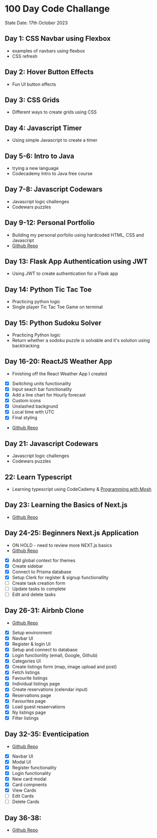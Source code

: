 # 100 Day Code Challange

State Date: 17th October 2023

## Day 1: CSS Navbar using Flexbox
- examples of navbars using flexbox
- CSS refresh

## Day 2: Hover Button Effects
- Fun UI button effects

## Day 3: CSS Grids
- Different ways to create grids using CSS

## Day 4: Javascript Timer
- Using simple Javascript to create a timer

## Day 5-6: Intro to Java
- trying a new language
- Codecademy Intro to Java free course

## Day 7-8: Javascript Codewars
- Javascript logic challenges
- Codewars puzzles

## Day 9-12: Personal Portfolio
- Building my personal porfolio using hardcoded HTML, CSS and Javascript
- [Github Repo](https://github.com/shedp?tab=repositories)

## Day 13: Flask App Authentication using JWT
- Using JWT to create authentication for a Flask app

## Day 14: Python Tic Tac Toe
- Practicing python logic
- Single player Tic Tac Toe Game on terminal

## Day 15: Python Sudoku Solver
- Practicing Python logic
- Return whether a sodoku puzzle is solvable and it's solution using backtracking

## Day 16-20: ReactJS Weather App
- Finishing off the React Weather App I created
- [x] Switching units functionality
- [x] Input seach bar functionality
- [X] Add a line chart for Hourly forecast
- [X] Custom icons
- [X] Unslashed backgrund
- [X] Local time with UTC
- [X] Final styling
- [Github Repo](https://github.com/shedp/rain_check)

## Day 21: Javascript Codewars
- Javascript logic challenges
- Codewars puzzles

## 22: Learn Typescript
- Learning typescript using CodeCademy & [Programming with Mosh](https://www.youtube.com/watch?v=d56mG7DezGs&t=803s)

## Day 23: Learning the Basics of Next.js
- [Github Repo](https://github.com/shedp/nextJS_intro)

## Day 24-25: Beginners Next.js Application
- ON HOLD - need to review more NEXT.js basics
- [Github Repo](https://github.com/shedp/NextToDo)
- [x] Add global context for themes
- [x] Create sidebar
- [x] Connect to Prisma database
- [x] Setup Clerk for register & signup functionallity
- [ ] Create task creation form
- [ ] Update tasks to complete
- [ ] Edit and delete tasks

## Day 26-31: Airbnb Clone
- [Github Repo](https://github.com/shedp/AirbnbClone)
- [x] Setup environment
- [x] Navbar UI
- [x] Register & login UI
- [x] Setup and connect to database
- [x] Login functionlity (email, Google, Github)
- [x] Categories UI
- [x] Create listings form (map, image upload and post)
- [x] Fetch listings
- [x] Favourite listings
- [X] Individual listings page
- [X] Create reservations (celendar input)
- [X] Reservations page
- [X] Favourites page
- [X] Load guest resaervations
- [X] Ny listings page
- [X] Filter listings

## Day 32-35: Eventicipation
- [Github Repo](https://github.com/shedp/eventicipation)
- [X] Navbar UI
- [X] Modal UI
- [X] Register functionality
- [X] Login functionality
- [X] New card modal
- [x] Card compnents
- [x] View Cards
- [ ] Edit Cards
- [ ] Delete Cards

## Day 36-38:
- [Github Repo](https://github.com/shedp/eventicipation)

